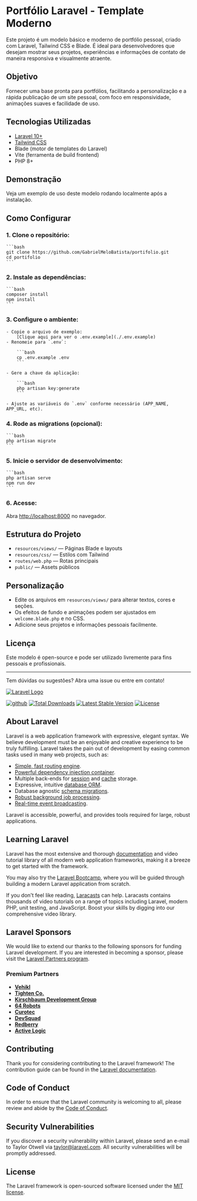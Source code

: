 # Portfólio Laravel - Template Moderno

Este projeto é um modelo básico e moderno de portfólio pessoal, criado com Laravel, Tailwind CSS e Blade. É ideal para desenvolvedores que desejam mostrar seus projetos, experiências e informações de contato de maneira responsiva e visualmente atraente.

## Objetivo

Fornecer uma base pronta para portfólios, facilitando a personalização e a rápida publicação de um site pessoal, com foco em responsividade, animações suaves e facilidade de uso.

## Tecnologias Utilizadas

- [Laravel 10+](https://laravel.com/)
- [Tailwind CSS](https://tailwindcss.com/)
- Blade (motor de templates do Laravel)
- Vite (ferramenta de build frontend)
- PHP 8+

## Demonstração

Veja um exemplo de uso deste modelo rodando localmente após a instalação.

## Como Configurar

### 1. **Clone o repositório:**

    ```bash
    git clone https://github.com/GabrielMeloBatista/portifolio.git
    cd portifolio
    ```

### 2. **Instale as dependências:**

    ```bash
    composer install
    npm install
    ```

### 3. **Configure o ambiente:**

    - Copie o arquivo de exemplo:
        [Clique aqui para ver o .env.example](./.env.example)
    - Renomeie para `.env`:

        ```bash
        cp .env.example .env
        ```

    - Gere a chave da aplicação:

        ```bash
        php artisan key:generate
        ```

    - Ajuste as variáveis do `.env` conforme necessário (APP_NAME, APP_URL, etc).

### 4. **Rode as migrations (opcional):**

    ```bash
    php artisan migrate
    ```

### 5. **Inicie o servidor de desenvolvimento:**

    ```bash
    php artisan serve
    npm run dev
    ```

### 6. **Acesse:**

 Abra [http://localhost:8000](http://localhost:8000) no navegador.

## Estrutura do Projeto

- `resources/views/` — Páginas Blade e layouts
- `resources/css/` — Estilos com Tailwind
- `routes/web.php` — Rotas principais
- `public/` — Assets públicos

## Personalização

- Edite os arquivos em `resources/views/` para alterar textos, cores e seções.
- Os efeitos de fundo e animações podem ser ajustados em `welcome.blade.php` e no CSS.
- Adicione seus projetos e informações pessoais facilmente.

## Licença

Este modelo é open-source e pode ser utilizado livremente para fins pessoais e profissionais.

---

Tem dúvidas ou sugestões? Abra uma issue ou entre em contato!

[![Laravel Logo](https://raw.githubusercontent.com/laravel/art/master/logo-lockup/5%20SVG/2%20CMYK/1%20Full%20Color/laravel-logolockup-cmyk-red.svg)](https://laravel.com)

[![github](https://github.com/laravel/framework/workflows/tests/badge.svg)](https://github.com/laravel/framework/actions)
[![Total Downloads](https://img.shields.io/packagist/dt/laravel/framework)](https://packagist.org/packages/laravel/framework)
[![Latest Stable Version](https://img.shields.io/packagist/v/laravel/framework)](https://packagist.org/packages/laravel/framework")
[![License](https://img.shields.io/packagist/l/laravel/framework)](https://packagist.org/packages/laravel/framework)

## About Laravel

Laravel is a web application framework with expressive, elegant syntax. We believe development must be an enjoyable and creative experience to be truly fulfilling. Laravel takes the pain out of development by easing common tasks used in many web projects, such as:

- [Simple, fast routing engine](https://laravel.com/docs/routing).
- [Powerful dependency injection container](https://laravel.com/docs/container).
- Multiple back-ends for [session](https://laravel.com/docs/session) and [cache](https://laravel.com/docs/cache) storage.
- Expressive, intuitive [database ORM](https://laravel.com/docs/eloquent).
- Database agnostic [schema migrations](https://laravel.com/docs/migrations).
- [Robust background job processing](https://laravel.com/docs/queues).
- [Real-time event broadcasting](https://laravel.com/docs/broadcasting).

Laravel is accessible, powerful, and provides tools required for large, robust applications.

## Learning Laravel

Laravel has the most extensive and thorough [documentation](https://laravel.com/docs) and video tutorial library of all modern web application frameworks, making it a breeze to get started with the framework.

You may also try the [Laravel Bootcamp](https://bootcamp.laravel.com), where you will be guided through building a modern Laravel application from scratch.

If you don't feel like reading, [Laracasts](https://laracasts.com) can help. Laracasts contains thousands of video tutorials on a range of topics including Laravel, modern PHP, unit testing, and JavaScript. Boost your skills by digging into our comprehensive video library.

## Laravel Sponsors

We would like to extend our thanks to the following sponsors for funding Laravel development. If you are interested in becoming a sponsor, please visit the [Laravel Partners program](https://partners.laravel.com).

### Premium Partners

- **[Vehikl](https://vehikl.com)**
- **[Tighten Co.](https://tighten.co)**
- **[Kirschbaum Development Group](https://kirschbaumdevelopment.com)**
- **[64 Robots](https://64robots.com)**
- **[Curotec](https://www.curotec.com/services/technologies/laravel)**
- **[DevSquad](https://devsquad.com/hire-laravel-developers)**
- **[Redberry](https://redberry.international/laravel-development)**
- **[Active Logic](https://activelogic.com)**

## Contributing

Thank you for considering contributing to the Laravel framework! The contribution guide can be found in the [Laravel documentation](https://laravel.com/docs/contributions).

## Code of Conduct

In order to ensure that the Laravel community is welcoming to all, please review and abide by the [Code of Conduct](https://laravel.com/docs/contributions#code-of-conduct).

## Security Vulnerabilities

If you discover a security vulnerability within Laravel, please send an e-mail to Taylor Otwell via [taylor@laravel.com](mailto:taylor@laravel.com). All security vulnerabilities will be promptly addressed.

## License

The Laravel framework is open-sourced software licensed under the [MIT license](https://opensource.org/licenses/MIT).
